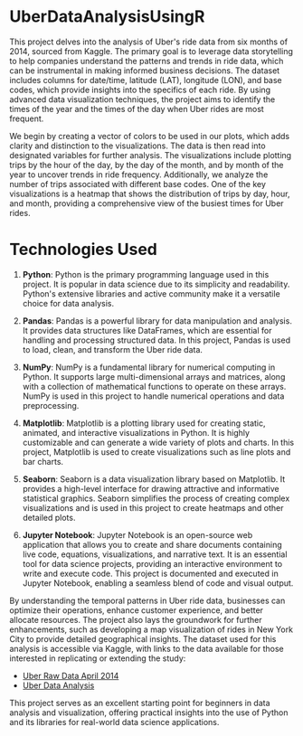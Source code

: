 # UberDataAnalysisUsingR

This project delves into the analysis of Uber's ride data from six months of 2014, sourced from Kaggle. The primary goal is to leverage data storytelling to help companies understand the patterns and trends in ride data, which can be instrumental in making informed business decisions. The dataset includes columns for date/time, latitude (LAT), longitude (LON), and base codes, which provide insights into the specifics of each ride. By using advanced data visualization techniques, the project aims to identify the times of the year and the times of the day when Uber rides are most frequent.

We begin by creating a vector of colors to be used in our plots, which adds clarity and distinction to the visualizations. The data is then read into designated variables for further analysis. The visualizations include plotting trips by the hour of the day, by the day of the month, and by month of the year to uncover trends in ride frequency. Additionally, we analyze the number of trips associated with different base codes. One of the key visualizations is a heatmap that shows the distribution of trips by day, hour, and month, providing a comprehensive view of the busiest times for Uber rides.

# Technologies Used
1. **Python**: Python is the primary programming language used in this project. It is popular in data science due to its simplicity and readability. Python's extensive libraries and active community make it a versatile choice for data analysis.

2. **Pandas**: Pandas is a powerful library for data manipulation and analysis. It provides data structures like DataFrames, which are essential for handling and processing structured data. In this project, Pandas is used to load, clean, and transform the Uber ride data.

3. **NumPy**: NumPy is a fundamental library for numerical computing in Python. It supports large multi-dimensional arrays and matrices, along with a collection of mathematical functions to operate on these arrays. NumPy is used in this project to handle numerical operations and data preprocessing.

4. **Matplotlib**: Matplotlib is a plotting library used for creating static, animated, and interactive visualizations in Python. It is highly customizable and can generate a wide variety of plots and charts. In this project, Matplotlib is used to create visualizations such as line plots and bar charts.

5. **Seaborn**: Seaborn is a data visualization library based on Matplotlib. It provides a high-level interface for drawing attractive and informative statistical graphics. Seaborn simplifies the process of creating complex visualizations and is used in this project to create heatmaps and other detailed plots.

6. **Jupyter Notebook**: Jupyter Notebook is an open-source web application that allows you to create and share documents containing live code, equations, visualizations, and narrative text. It is an essential tool for data science projects, providing an interactive environment to write and execute code. This project is documented and executed in Jupyter Notebook, enabling a seamless blend of code and visual output.

By understanding the temporal patterns in Uber ride data, businesses can optimize their operations, enhance customer experience, and better allocate resources. The project also lays the groundwork for further enhancements, such as developing a map visualization of rides in New York City to provide detailed geographical insights. The dataset used for this analysis is accessible via Kaggle, with links to the data available for those interested in replicating or extending the study:

- [Uber Raw Data April 2014](https://www.kaggle.com/datasets/shivamparate/uberrawdataapr14cv)
- [Uber Data Analysis](https://www.kaggle.com/code/theoddwaffle/uber-data-analysis/data)

This project serves as an excellent starting point for beginners in data analysis and visualization, offering practical insights into the use of Python and its libraries for real-world data science applications.
